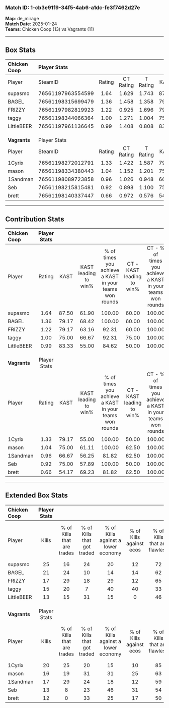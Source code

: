 ### Match ID: 1-cb3e91f9-34f5-4ab6-a1dc-fe3f7462d27e  
**Map**: de_mirage  
**Match Date**: 2025-01-24  
**Teams**: Chicken Coop (13) vs Vagrants (11)  

---  

## Box Stats  

| **Chicken Coop** | Player Stats      |        |           |          |       |       |       |         |        |      |     |
| :- | :- | :-: | :-: | :-: | :-: | :-: | :-: | :-: | :-: | :-: | :-: |
| Player           | SteamID           | Rating | CT Rating | T Rating | KAST  |  ADR  | Kills | Assists | Deaths | K/D  | HS% |
| supasmo          | 76561197963554599 |  1.64  |   1.629   |  1.743   | 87.50 | 107.6 |  25   |    7    |   15   | 1.67 | 44  |
| BAGEL            | 76561198315699479 |  1.36  |   1.458   |  1.358   | 79.17 | 88.1  |  21   |    4    |   15   | 1.40 | 57  |
| FRIZZY           | 76561197982819923 |  1.22  |   0.925   |  1.696   | 79.17 | 80.0  |  17   |    6    |   14   | 1.21 | 41  |
| taggy            | 76561198344066364 |  1.00  |   1.271   |  1.004   | 75.00 | 70.6  |  15   |    7    |   18   | 0.83 | 60  |
| LittleBEER       | 76561197961136645 |  0.99  |   1.408   |  0.808   | 83.33 | 65.2  |  13   |    6    |   17   | 0.76 | 69  |
|                  |                   |        |           |          |       |       |       |         |        |      |     |
|                  |                   |        |           |          |       |       |       |         |        |      |     |
|                  |                   |        |           |          |       |       |       |         |        |      |     |
| **Vagrants**     | Player Stats      |        |           |          |       |       |       |         |        |      |     |
| Player           | SteamID           | Rating | CT Rating | T Rating | KAST  |  ADR  | Kills | Assists | Deaths | K/D  | HS% |
| 1Cyrix           | 76561198272012791 |  1.33  |   1.422   |  1.587   | 79.17 | 85.6  |  20   |    7    |   15   | 1.33 | 30  |
| mason            | 76561198334380443 |  1.04  |   1.152   |  1.201   | 75.00 | 81.3  |  16   |   10    |   20   | 0.80 | 56  |
| 1Sandman         | 76561198089723858 |  0.96  |   1.026   |  0.948   | 66.67 | 66.6  |  17   |    3    |   19   | 0.89 | 35  |
| Seb              | 76561198215815481 |  0.92  |   0.898   |  1.100   | 75.00 | 59.3  |  13   |    3    |   16   | 0.81 | 53  |
| brett            | 76561198140337447 |  0.66  |   0.972   |  0.576   | 54.17 | 72.5  |  12   |    7    |   22   | 0.55 | 66  |
---  

## Contribution Stats  

| **Chicken Coop** | Player Stats |       |                      |                                                        |                           |                                                             |                          |                                                            |
| :- | :-: | :-: | :-: | :-: | :-: | :-: | :-: | :-: |
| Player           |    Rating    | KAST  | KAST leading to win% | % of times you achieve a KAST in your teams won rounds | CT - KAST leading to win% | CT - % of times you achieve a KAST in your teams won rounds | T - KAST leading to win% | T - % of times you achieve a KAST in your teams won rounds |
| supasmo          |     1.64     | 87.50 |        61.90         |                         100.00                         |           60.00           |                           100.00                            |          63.64           |                           100.00                           |
| BAGEL            |     1.36     | 79.17 |        68.42         |                         100.00                         |           60.00           |                           100.00                            |          77.78           |                           100.00                           |
| FRIZZY           |     1.22     | 79.17 |        63.16         |                         92.31                          |           60.00           |                           100.00                            |          66.67           |                           85.71                            |
| taggy            |     1.00     | 75.00 |        66.67         |                         92.31                          |           75.00           |                           100.00                            |          60.00           |                           85.71                            |
| LittleBEER       |     0.99     | 83.33 |        55.00         |                         84.62                          |           50.00           |                           100.00                            |          62.50           |                           71.43                            |
|                  |              |       |                      |                                                        |                           |                                                             |                          |                                                            |
|                  |              |       |                      |                                                        |                           |                                                             |                          |                                                            |
|                  |              |       |                      |                                                        |                           |                                                             |                          |                                                            |
| **Vagrants**     | Player Stats |       |                      |                                                        |                           |                                                             |                          |                                                            |
| Player           |    Rating    | KAST  | KAST leading to win% | % of times you achieve a KAST in your teams won rounds | CT - KAST leading to win% | CT - % of times you achieve a KAST in your teams won rounds | T - KAST leading to win% | T - % of times you achieve a KAST in your teams won rounds |
| 1Cyrix           |     1.33     | 79.17 |        55.00         |                         100.00                         |           50.00           |                           100.00                            |          60.00           |                           100.00                           |
| mason            |     1.04     | 75.00 |        61.11         |                         100.00                         |           62.50           |                           100.00                            |          60.00           |                           100.00                           |
| 1Sandman         |     0.96     | 66.67 |        56.25         |                         81.82                          |           62.50           |                           100.00                            |          50.00           |                           66.67                            |
| Seb              |     0.92     | 75.00 |        57.89         |                         100.00                         |           50.00           |                           100.00                            |          66.67           |                           100.00                           |
| brett            |     0.66     | 54.17 |        69.23         |                         81.82                          |           62.50           |                           100.00                            |          80.00           |                           66.67                            |
---  

## Extended Box Stats  

| **Chicken Coop** | Player Stats |                            |                            |                                    |                         |                              |                                 |        |                             |                                     |                          |                               |                            |
| :- | :-: | :-: | :-: | :-: | :-: | :-: | :-: | :-: | :-: | :-: | :-: | :-: | :-: |
| Player           |    Kills     | % of Kills that are trades | % of Kills that got traded | % of Kills against a lower economy | % of Kills against ecos | % of Kills that are flawless | % of Kills that are close duels | Deaths | % of Deaths that get traded | % of Deaths against a lower economy | % of Deaths against ecos | % of Deaths that are flawless | % of Deaths that are close |
| supasmo          |      25      |             16             |             24             |                 20                 |           12            |              72              |                8                |   15   |             13              |                  7                  |            0             |              53               |             13             |
| BAGEL            |      21      |             24             |             10             |                 14                 |           14            |              62              |               10                |   15   |             13              |                 13                  |            7             |              53               |             13             |
| FRIZZY           |      17      |             29             |             18             |                 29                 |           12            |              65              |                6                |   14   |             29              |                  7                  |            0             |              64               |             7              |
| taggy            |      15      |             20             |             7              |                 40                 |           40            |              33              |               33                |   18   |             33              |                  6                  |            6             |              67               |             6              |
| LittleBEER       |      13      |             15             |             31             |                 15                 |            0            |              46              |                0                |   17   |             29              |                  6                  |            0             |              71               |             0              |
|                  |              |                            |                            |                                    |                         |                              |                                 |        |                             |                                     |                          |                               |                            |
|                  |              |                            |                            |                                    |                         |                              |                                 |        |                             |                                     |                          |                               |                            |
|                  |              |                            |                            |                                    |                         |                              |                                 |        |                             |                                     |                          |                               |                            |
| **Vagrants**     | Player Stats |                            |                            |                                    |                         |                              |                                 |        |                             |                                     |                          |                               |                            |
| Player           |    Kills     | % of Kills that are trades | % of Kills that got traded | % of Kills against a lower economy | % of Kills against ecos | % of Kills that are flawless | % of Kills that are close duels | Deaths | % of Deaths that get traded | % of Deaths against a lower economy | % of Deaths against ecos | % of Deaths that are flawless | % of Deaths that are close |
| 1Cyrix           |      20      |             25             |             20             |                 15                 |           10            |              85              |                5                |   15   |             20              |                 27                  |            20            |              53               |             0              |
| mason            |      16      |             19             |             31             |                 31                 |           25            |              63              |               13                |   20   |             30              |                 20                  |            15            |              45               |             15             |
| 1Sandman         |      17      |             29             |             24             |                 18                 |           12            |              59              |               18                |   19   |              5              |                 26                  |            16            |              53               |             16             |
| Seb              |      13      |             8              |             23             |                 46                 |           31            |              54              |                0                |   16   |             13              |                 13                  |            6             |              81               |             13             |
| brett            |      12      |             0              |             33             |                 25                 |           17            |              50              |                0                |   22   |             23              |                 23                  |            14            |              64               |             9              |
